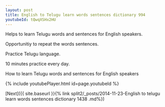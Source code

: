 ```yaml
---
layout: post
title: English to Telugu learn words sentences dictionary 994 
youtubeId: tQwqXSHx2HU
---
```

 
 
Helps to learn Telugu words and sentences for English speakers.

Opportunitiy to repeat the words sentences. 

Practice Telugu language. 
 
10 minutes practice every day. 
 
How to learn Telugu words and sentences for English speakers 
 
{% include youtubePlayer.html id=page.youtubeId %}
 
 
[Next]({{ site.baseurl }}{% link  split2/_posts/2014-11-23-English to telugu learn words sentences dictionary 1438 .md%})
 
